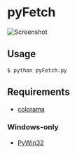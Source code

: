 pyFetch
=======

![Screenshot](http://puu.sh/2BMfS)

Usage
-----

	$ python pyFetch.py

Requirements
------------

* [colorama](https://pypi.python.org/pypi/colorama)

### Windows-only

* [PyWin32](sourceforge.net/projects/pywin32)